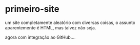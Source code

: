 # primeiro-site
um site completamente aleatório com diversas coisas, o assunto aparentemente é HTML, mas talvez não seja.

agora com integração ao GitHub....